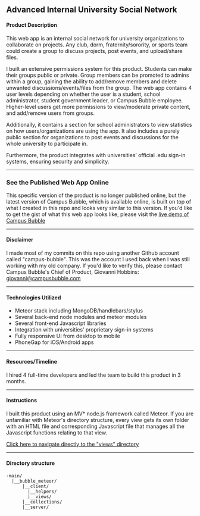 ## Advanced Internal University Social Network

#### Product Description
This web app is an internal social network for university organizations to collaborate on projects. Any club, dorm, fraternity/sorority, or sports team could create a group to discuss projects, post events, and upload/share files.

I built an extensive permissions system for this product. Students can make their groups public or private. Group members can be promoted to admins within a group, gaining the ability to add/remove members and delete unwanted discussions/events/files from the group. The web app contains 4 user levels depending on whether the user is a student, school administrator, student government leader, or Campus Bubble employee. Higher-level users get more permissions to view/moderate private content, and add/remove users from groups.

Additionally, it contains a section for school administrators to view statistics on how users/organizations are using the app. It also includes a purely public section for organizations to post events and discussions for the whole university to participate in.

Furthermore, the product integrates with universities’ official .edu sign-in systems, ensuring security and simplicity.

---

### See the Published Web App Online
This specific version of the product is no longer published online, but the latest version of Campus Bubble, which is available online, is built on top of what I created in this repo and looks very similar to this version. If you'd like to get the gist of what this web app looks like, please visit the [live demo of Campus Bubble](https://demo.campusbubble.com/explore)

---

#### Disclaimer
I made most of my commits on this repo using another Github account called "campus-bubble". This was the account I used back when I was still working with my old company. If you'd like to verify this, please contact Campus Bubble's Chief of Product, Giovanni Hobbins: giovanni@campusbubble.com

---

#### Technologies Utilized
- Meteor stack including MongoDB/handlebars/stylus
- Several back-end node modules and meteor modules
- Several front-end Javascript libraries
- Integration with universities’ proprietary sign-in systems
- Fully responsive UI from desktop to mobile
- PhoneGap for iOS/Android apps

---

#### Resources/Timeline
I hired 4 full-time developers and led the team to build this product in 3 months.

---

#### Instructions
I built this product using an MV* node.js framework called Meteor. If you are unfamiliar with Meteor's directory structure, every view gets its own folder with an HTML file and corresponding Javascript file that manages all the Javascript functions relating to that view.

[Click here to navigate directly to the "views" directory](https://github.com/ThePatShea/advanced-internal-university-social-network/tree/master/main/bubble_meteor/client/views)

---

#### Directory structure
```
-main/
  |__bubble_meteor/
      |__client/
        |__helpers/
        |__views/
      |__collections/
      |__server/
```
